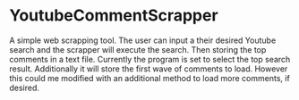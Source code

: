 # YoutubeCommentScrapper
A simple web scrapping tool. The user can input a their desired Youtube search and the scrapper will execute the search. Then storing the top comments in a text file. Currently the program is set to select the top search result. Additionally it will store the first wave of comments to load. However this could me modified with an additional method to load more comments, if desired. 
